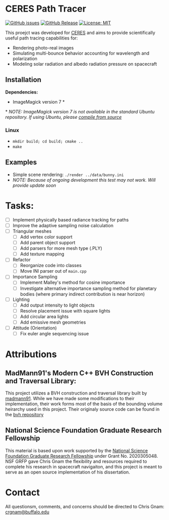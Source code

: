 # CERES Path Tracer
<!-- ![Tests](https://github.com/ceres-navigation/ceres/actions/workflows/tests.yml/badge.svg) -->
<!-- [![codecov](https://codecov.io/gh/ceres-navigation/ceres/branch/main/graph/badge.svg?token=BX07Q0PITB)](https://codecov.io/gh/ceres-navigation/ceres) -->
[![GitHub issues](https://img.shields.io/github/issues/ceres-navigation/ceres-pathtracer)](https://github.com/ceres-navigation/ceres-pathtracer/issues)
[![GitHub Release](https://img.shields.io/github/v/release/ceres-navigation/ceres-pathtracer)](https://github.com/ceres-navigation/ceres-pathtracer/releases)
[![License: MIT](https://img.shields.io/badge/License-MIT-yellow.svg)](https://opensource.org/licenses/MIT)

This proejct was developed for [CERES](https://ceresnavigation.org) and aims to provide scientifically useful path tracing capabilities for:
- Rendering photo-real images
- Simulating multi-bounce behavior accounting for wavelength and polarization
- Modeling solar radiation and albedo radiation pressure on spacecraft

## Installation
**Dependencies:**
- ImageMagick version 7 \*

\* *NOTE: ImageMagick version 7 is not available in the standard Ubuntu repository.  If using Ubuntu, please [compile from source](https://techpiezo.com/linux/install-imagemagick-in-ubuntu-20-04-lts/?fbclid=IwAR2hNrUM9hzWnNpgkxlSfit2x1CHfmSO1hW5hNPpzcgzhcWFhsBXg4jz0Pc)*

### Linux
- `mkdir build; cd build; cmake ..`
- `make`

## Examples
- Simple scene rendering: `./render ../data/bunny.ini`
- *NOTE: Because of ongoing development this test may not work.  Will provide update soon*

# Tasks:
- [ ] Implement physically based radiance tracking for paths
- [ ] Improve the adaptive sampling noise calculation
- [ ] Triangular meshes
  - [ ] Add vertex color support
  - [ ] Add parent object support
  - [ ] Add parsers for more mesh type (.PLY)
  - [ ] Add texture mapping
- [ ] Refactor
  - [ ] Reorganize code into classes
  - [ ] Move INI parser out of `main.cpp`
- [ ] Importance Sampling
  - [ ] Implement Malley's method for cosine importance
  - [ ] Investigate alternative importance sampling method for planetary bodies (where primary indirect contribution is near horizon)
- [ ] Lighting
  - [ ] Add output intensity to light objects
  - [ ] Resolve placement issue with square lights
  - [ ] Add circular area lights
  - [ ] Add emissive mesh geometries
- [ ] Attitude (Orientation)
  - [ ] Fix euler angle sequencing issue

# Attributions
## MadMann91's Modern C++ BVH Construction and Traversal Library:
This project utilizes a BVH construction and traversal library built by [madmann91](https://github.com/madmann91).  While we have made some modifications to their implementation, their work forms most of the basis of the bounding volume heirarchy used in this project.  Their originaly source code can be found in the [bvh repository](https://github.com/madmann91/bvh)

## National Science Foundation Graduate Research Fellowship
This material is based upon work supported by the [National Science Foundation Graduate Research Fellowship](https://www.nsfgrfp.org/) under Grant No. 2020305048.  NSF GRFP gave Chris Gnam the flexibility and resources required to complete his research in spacecraft navigaiton, and this project is meant to serve as an open source implementation of his dissertation.

# Contact
All questionsm, comments, and concerns should be directed to Chris Gnam: crgnam@buffalo.edu
